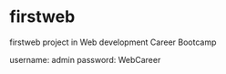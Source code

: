 # firstweb
firstweb project in Web development Career Bootcamp

username: admin
password: WebCareer
